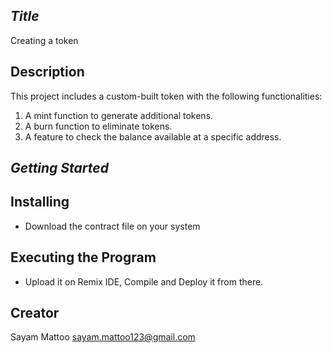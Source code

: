 
## *Title*
Creating a token

## Description
This project includes a custom-built token with the following functionalities:
1. A mint function to generate additional tokens.
2. A burn function to eliminate tokens.
3. A feature to check the balance available at a specific address.

## *Getting Started*
## Installing 
- Download the contract file on your system
## Executing the Program
- Upload it on Remix IDE, Compile and Deploy it from there.
## Creator
Sayam Mattoo
sayam.mattoo123@gmail.com
